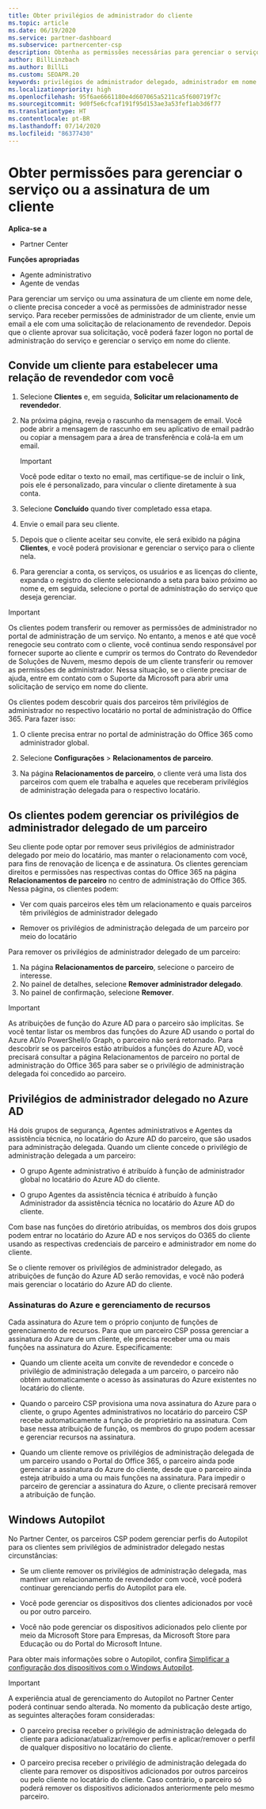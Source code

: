```yaml
---
title: Obter privilégios de administrador do cliente
ms.topic: article
ms.date: 06/19/2020
ms.service: partner-dashboard
ms.subservice: partnercenter-csp
description: Obtenha as permissões necessárias para gerenciar o serviço ou a assinatura de um cliente em nome dele. Saiba como as permissões são concedidas, revogadas e gerenciadas.
author: BillLinzbach
ms.author: BillLi
ms.custom: SEOAPR.20
keywords: privilégios de administrador delegado, administrador em nome de, remover privilégios, DAP, AOBO
ms.localizationpriority: high
ms.openlocfilehash: 95f6ae6661180e4d607065a5211ca5f600719f7c
ms.sourcegitcommit: 9d0f5e6cfcaf191f95d153ae3a53fef1ab3d6f77
ms.translationtype: HT
ms.contentlocale: pt-BR
ms.lasthandoff: 07/14/2020
ms.locfileid: "86377430"
---
```

# <a name="obtain-permissions-to-manage-a-customers-service-or-subscription"></a>Obter permissões para gerenciar o serviço ou a assinatura de um cliente

**Aplica-se a**

- Partner Center

**Funções apropriadas**

- Agente administrativo
- Agente de vendas

Para gerenciar um serviço ou uma assinatura de um cliente em nome dele, o cliente precisa conceder a você as permissões de administrador nesse serviço. Para receber permissões de administrador de um cliente, envie um email a ele com uma solicitação de relacionamento de revendedor. Depois que o cliente aprovar sua solicitação, você poderá fazer logon no portal de administração do serviço e gerenciar o serviço em nome do cliente. 

## <a name="invite-a-customer-to-establish-a-reseller-relationship-with-you"></a>Convide um cliente para estabelecer uma relação de revendedor com você

1.  Selecione **Clientes** e, em seguida, **Solicitar um relacionamento de revendedor**.

2.  Na próxima página, reveja o rascunho da mensagem de email. Você pode abrir a mensagem de rascunho em seu aplicativo de email padrão ou copiar a mensagem para a área de transferência e colá-la em um email. 

    >[!IMPORTANT]
    >Você pode editar o texto no email, mas certifique-se de incluir o link, pois ele é personalizado, para vincular o cliente diretamente à sua conta. 
    
3.  Selecione **Concluído** quando tiver completado essa etapa.

4.  Envie o email para seu cliente.

5.  Depois que o cliente aceitar seu convite, ele será exibido na página **Clientes**, e você poderá provisionar e gerenciar o serviço para o cliente nela.

6.  Para gerenciar a conta, os serviços, os usuários e as licenças do cliente, expanda o registro do cliente selecionando a seta para baixo próximo ao nome e, em seguida, selecione o portal de administração do serviço que deseja gerenciar.

>[!IMPORTANT]  
>Os clientes podem transferir ou remover as permissões de administrador no portal de administração de um serviço. No entanto, a menos e até que você renegocie seu contrato com o cliente, você continua sendo responsável por fornecer suporte ao cliente e cumprir os termos do Contrato do Revendedor de Soluções de Nuvem, mesmo depois de um cliente transferir ou remover as permissões de administrador. Nessa situação, se o cliente precisar de ajuda, entre em contato com o Suporte da Microsoft para abrir uma solicitação de serviço em nome do cliente.

Os clientes podem descobrir quais dos parceiros têm privilégios de administrador no respectivo locatário no portal de administração do Office 365. Para fazer isso:

1. O cliente precisa entrar no portal de administração do Office 365 como administrador global.

2. Selecione **Configurações** > **Relacionamentos de parceiro**.

3. Na página **Relacionamentos de parceiro**, o cliente verá uma lista dos parceiros com quem ele trabalha e aqueles que receberam privilégios de administração delegada para o respectivo locatário.

## <a name="customers-can-manage-a-partners-delegated-admin-privileges"></a>Os clientes podem gerenciar os privilégios de administrador delegado de um parceiro 

Seu cliente pode optar por remover seus privilégios de administrador delegado por meio do locatário, mas manter o relacionamento com você, para fins de renovação de licença e de assinatura. Os clientes gerenciam direitos e permissões nas respectivas contas do Office 365 na página **Relacionamentos de parceiro** no centro de administração do Office 365. Nessa página, os clientes podem:

- Ver com quais parceiros eles têm um relacionamento e quais parceiros têm privilégios de administrador delegado

- Remover os privilégios de administração delegada de um parceiro por meio do locatário

Para remover os privilégios de administrador delegado de um parceiro:

1. Na página **Relacionamentos de parceiro**, selecione o parceiro de interesse.
2. No painel de detalhes, selecione **Remover administrador delegado**.
3. No painel de confirmação, selecione **Remover**.

>[!IMPORTANT]  
>As atribuições de função do Azure AD para o parceiro são implícitas. Se você tentar listar os membros das funções do Azure AD usando o portal do Azure AD/o PowerShell/o Graph, o parceiro não será retornado. Para descobrir se os parceiros estão atribuídos a funções do Azure AD, você precisará consultar a página Relacionamentos de parceiro no portal de administração do Office 365 para saber se o privilégio de administração delegada foi concedido ao parceiro.

## <a name="delegated-admin-privileges-in-azure-ad"></a>Privilégios de administrador delegado no Azure AD 

Há dois grupos de segurança, Agentes administrativos e Agentes da assistência técnica, no locatário do Azure AD do parceiro, que são usados para administração delegada. Quando um cliente concede o privilégio de administração delegada a um parceiro:

- O grupo Agente administrativo é atribuído à função de administrador global no locatário do Azure AD do cliente.

- O grupo Agentes da assistência técnica é atribuído à função Administrador da assistência técnica no locatário do Azure AD do cliente.

Com base nas funções do diretório atribuídas, os membros dos dois grupos podem entrar no locatário do Azure AD e nos serviços do O365 do cliente usando as respectivas credenciais de parceiro e administrador em nome do cliente.

Se o cliente remover os privilégios de administrador delegado, as atribuições de função do Azure AD serão removidas, e você não poderá mais gerenciar o locatário do Azure AD do cliente.

### <a name="azure-subscriptions-and-resource-management"></a>Assinaturas do Azure e gerenciamento de recursos

Cada assinatura do Azure tem o próprio conjunto de funções de gerenciamento de recursos. Para que um parceiro CSP possa gerenciar a assinatura do Azure de um cliente, ele precisa receber uma ou mais funções na assinatura do Azure. Especificamente:

- Quando um cliente aceita um convite de revendedor e concede o privilégio de administração delegada a um parceiro, o parceiro não obtém automaticamente o acesso às assinaturas do Azure existentes no locatário do cliente.

- Quando o parceiro CSP provisiona uma nova assinatura do Azure para o cliente, o grupo Agentes administrativos no locatário do parceiro CSP recebe automaticamente a função de proprietário na assinatura. Com base nessa atribuição de função, os membros do grupo podem acessar e gerenciar recursos na assinatura.

- Quando um cliente remove os privilégios de administração delegada de um parceiro usando o Portal do Office 365, o parceiro ainda pode gerenciar a assinatura do Azure do cliente, desde que o parceiro ainda esteja atribuído a uma ou mais funções na assinatura. Para impedir o parceiro de gerenciar a assinatura do Azure, o cliente precisará remover a atribuição de função.

## <a name="windows-autopilot"></a>Windows Autopilot

No Partner Center, os parceiros CSP podem gerenciar perfis do Autopilot para os clientes sem privilégios de administrador delegado nestas circunstâncias: 

- Se um cliente remover os privilégios de administração delegada, mas mantiver um relacionamento de revendedor com você, você poderá continuar gerenciando perfis do Autopilot para ele.

- Você pode gerenciar os dispositivos dos clientes adicionados por você ou por outro parceiro. 

- Você não pode gerenciar os dispositivos adicionados pelo cliente por meio da Microsoft Store para Empresas, da Microsoft Store para Educação ou do Portal do Microsoft Intune.

Para obter mais informações sobre o Autopilot, confira [Simplificar a configuração dos dispositivos com o Windows Autopilot](https://docs.microsoft.com/partner-center/autopilot).

>[!IMPORTANT]  
>A experiência atual de gerenciamento do Autopilot no Partner Center poderá continuar sendo alterada. No momento da publicação deste artigo, as seguintes alterações foram consideradas:

- O parceiro precisa receber o privilégio de administração delegada do cliente para adicionar/atualizar/remover perfis e aplicar/remover o perfil de qualquer dispositivo no locatário do cliente.

- O parceiro precisa receber o privilégio de administração delegada do cliente para remover os dispositivos adicionados por outros parceiros ou pelo cliente no locatário do cliente. Caso contrário, o parceiro só poderá remover os dispositivos adicionados anteriormente pelo mesmo parceiro.

